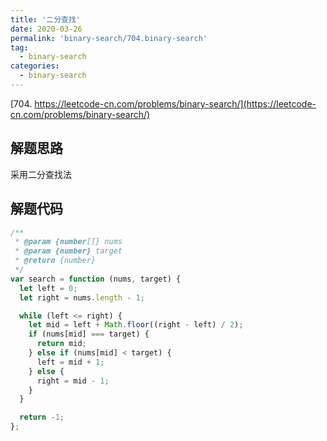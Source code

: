 ```yaml
---
title: '二分查找'
date: 2020-03-26
permalink: 'binary-search/704.binary-search'
tag:
  - binary-search
categories:
  - binary-search
---
```


[704. https://leetcode-cn.com/problems/binary-search/](https://leetcode-cn.com/problems/binary-search/)

## 解题思路

采用二分查找法

## 解题代码

```js
/**
 * @param {number[]} nums
 * @param {number} target
 * @return {number}
 */
var search = function (nums, target) {
  let left = 0;
  let right = nums.length - 1;

  while (left <= right) {
    let mid = left + Math.floor((right - left) / 2);
    if (nums[mid] === target) {
      return mid;
    } else if (nums[mid] < target) {
      left = mid + 1;
    } else {
      right = mid - 1;
    }
  }

  return -1;
};
```
